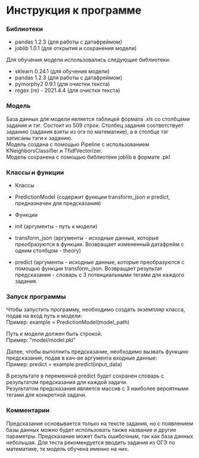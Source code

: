 # Инструкция к программе
### Библиотеки
- pandas 1.2.3  (для работы с датафреймом)
- joblib 1.0.1 (для открытия и сохранения модели)

Для обучения модели использовались следующие библиотеки:

- sklearn 0.24.1 (для обучения модели)
- pandas 1.2.3 (для работы с датафреймом)
- pymorphy2 0.9.1 (для очистки текста)
- regex (re) - 2021.4.4 (для очистки текста)
### Модель
База данных для модели является таблицей формата .xls со столбцами задание и тэг. Состоит из 509 строк. Столбец задания соответствует заданию (задания взяты из огэ по математике), а в столбце тэг записаны тэги к заданию. 
<br>Модель создана с помощью Pipeline с использованием KNeighborsClassifier и TfidfVectorizer.
<br>Модель сохранена с помощью библиотеки joblib в формате .pkl

### Классы и функции
- Классы
 - PredictionModel (содержит функции transform_json и predict, предназначен для предсказания)
- Функции  
 - init (аргументы - путь к модели)
 - transform_json (аргументы - исходные данные, которые преобразуются в функции. Возвращает измененный датафрейм с одним столбцом - theory)

 - predict (аргументы - исходные данные, которые преобразуются с помощью функции transform_json. Возвращает результат предсказания - словарь с 3 потенциальными тегами для каждого задания.

### Запуск программы
Чтобы запустить программу, необходимо создать экземпляр класса, подав на вход путь к модели:
<br>Пример: example = PredictionModel(model_path)

Путь к модели должен быть строкой.
<br>Пример: "model/model.pkl"

Далее, чтобы выполнить предсказание, необходимо вызвать функцию предсказания, подав в кач-ве аргумента входные данные:
<br>Пример: predict = example.predict(input_data)

В результате в переменной predict будет сохранен словарь с результатом предсказания для каждой задачи.
<br> Результатом предсказания является массив с 3 наиболее вероятными тегами для конкретной задачи.

### Комментарии
Предсказание основывается только на тексте задания, но с появлением базы данных можно будет использовать также название и другие параметры.
Предсказание может быть ошибочным, так как база данных небольшая.
Для теста рекомендуется вводить задания из ОГЭ по математике, тк модель обучена именно на них.






